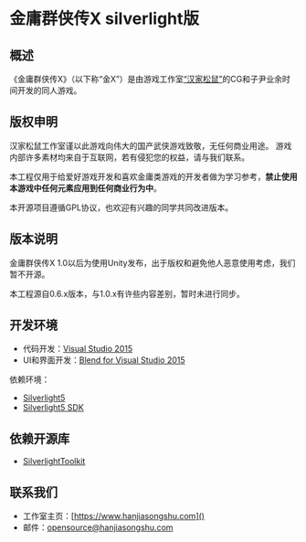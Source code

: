 # 金庸群侠传X silverlight版

## 概述

《金庸群侠传X》（以下称“金X”）是由游戏工作室[“汉家松鼠”](https://www.hanjiasongshu.com)的CG和子尹业余时间开发的同人游戏。


## 版权申明

汉家松鼠工作室谨以此游戏向伟大的国产武侠游戏致敬，无任何商业用途。
游戏内部许多素材均来自于互联网，若有侵犯您的权益，请与我们联系。

本工程仅用于给爱好游戏开发和喜欢金庸类游戏的开发者做为学习参考，**禁止使用本游戏中任何元素应用到任何商业行为中**。

本开源项目遵循GPL协议，也欢迎有兴趣的同学共同改进版本。

## 版本说明

金庸群侠传X 1.0以后为使用Unity发布，出于版权和避免他人恶意使用考虑，我们暂不开源。

本工程源自0.6.x版本，与1.0.x有许些内容差别，暂时未进行同步。

## 开发环境

* 代码开发：[Visual Studio 2015](https://www.visualstudio.com/zh-hans/vs/older-downloads/)
* UI和界面开发：[Blend for Visual Studio 2015](https://blogs.msdn.microsoft.com/visualstudio/2014/11/13/blend-for-visual-studio-2015-preview/)

依赖环境：

* [Silverlight5](https://www.microsoft.com/silverlight/)
* [Silverlight5 SDK](https://www.microsoft.com/en-us/download/details.aspx?id=28359)

## 依赖开源库

* [SilverlightToolkit](https://github.com/MicrosoftArchive/SilverlightToolkit)

## 联系我们

* 工作室主页：[https://www.hanjiasongshu.com]()
* 邮件：[opensource@hanjiasongshu.com](mailto://opensource@hanjiasongshu.com)
